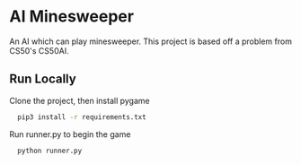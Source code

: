 # AI Minesweeper

An AI which can play minesweeper. This project is based off a problem from CS50's CS50AI.


## Run Locally

Clone the project, then install pygame

```bash
  pip3 install -r requirements.txt
```

Run runner.py to begin the game

```bash
  python runner.py
```
